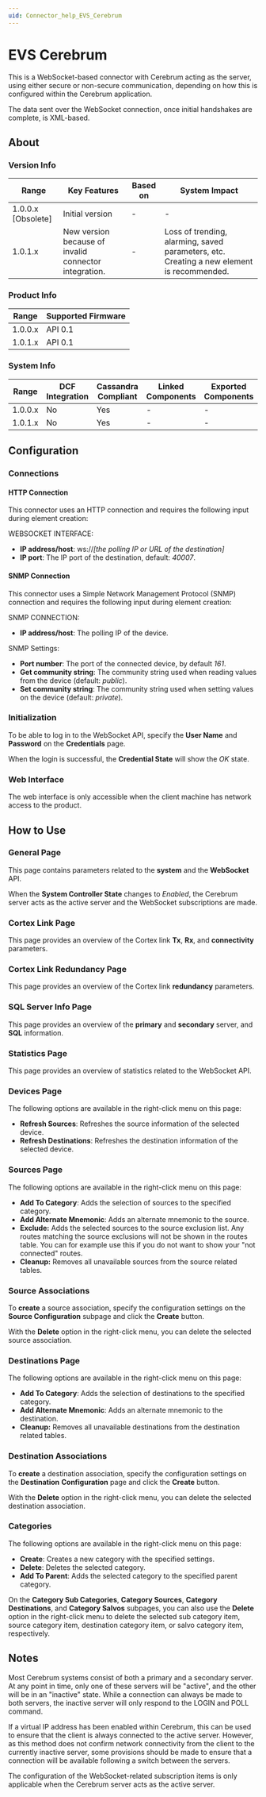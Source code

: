 ```yaml
---
uid: Connector_help_EVS_Cerebrum
---
```


# EVS Cerebrum

This is a WebSocket-based connector with Cerebrum acting as the server, using either secure or non-secure communication, depending on how this is configured within the Cerebrum application.

The data sent over the WebSocket connection, once initial handshakes are complete, is XML-based.

## About

### Version Info

| **Range**            | **Key Features**                                      | **Based on** | **System Impact**                                                                         |
|----------------------|-------------------------------------------------------|--------------|-------------------------------------------------------------------------------------------|
| 1.0.0.x [Obsolete]     |Initial version                                       | -            | -                                                                                         |
| 1.0.1.x              | New version because of invalid connector integration. | -            | Loss of trending, alarming, saved parameters, etc. Creating a new element is recommended. |

### Product Info

| Range     | Supported Firmware     |
|-----------|------------------------|
| 1.0.0.x   | API 0.1                |
| 1.0.1.x   | API 0.1                |

### System Info

| Range     | DCF Integration     | Cassandra Compliant     | Linked Components     | Exported Components     |
|-----------|---------------------|-------------------------|-----------------------|-------------------------|
| 1.0.0.x   | No                  | Yes                     | -                     | -                       |
| 1.0.1.x   | No                  | Yes                     | -                     | -                       |

## Configuration

### Connections

#### HTTP Connection

This connector uses an HTTP connection and requires the following input during element creation:

WEBSOCKET INTERFACE:

- **IP address/host**: ws://*\[the polling IP or URL of the destination\]*
- **IP port**: The IP port of the destination, default: *40007*.

#### SNMP Connection

This connector uses a Simple Network Management Protocol (SNMP) connection and requires the following input during element creation:

SNMP CONNECTION:

- **IP address/host**: The polling IP of the device.

SNMP Settings:

- **Port number**: The port of the connected device, by default *161*.
- **Get community string**: The community string used when reading values from the device (default: *public*).
- **Set community string**: The community string used when setting values on the device (default: *private*).

### Initialization

To be able to log in to the WebSocket API, specify the **User Name** and **Password** on the **Credentials** page.

When the login is successful, the **Credential State** will show the *OK* state.

### Web Interface

The web interface is only accessible when the client machine has network access to the product.

## How to Use

### General Page

This page contains parameters related to the **system** and the **WebSocket** API.

When the **System Controller State** changes to *Enabled*, the Cerebrum server acts as the active server and the WebSocket subscriptions are made.

### Cortex Link Page

This page provides an overview of the Cortex link **Tx**, **Rx**, and **connectivity** parameters.

### Cortex Link Redundancy Page

This page provides an overview of the Cortex link **redundancy** parameters.

### SQL Server Info Page

This page provides an overview of the **primary** and **secondary** server, and **SQL** information.

### Statistics Page

This page provides an overview of statistics related to the WebSocket API.

### Devices Page

The following options are available in the right-click menu on this page:

- **Refresh Sources**: Refreshes the source information of the selected device.
- **Refresh Destinations**: Refreshes the destination information of the selected device.

### Sources Page

The following options are available in the right-click menu on this page:

- **Add To Category**: Adds the selection of sources to the specified category.
- **Add Alternate Mnemonic**: Adds an alternate mnemonic to the source.
- **Exclude:** Adds the selected sources to the source exclusion list. Any routes matching the source exclusions will not be shown in the routes table. You can for example use this if you do not want to show your "not connected" routes.
- **Cleanup:** Removes all unavailable sources from the source related tables.

### Source Associations

To **create** a source association, specify the configuration settings on the **Source Configuration** subpage and click the **Create** button.

With the **Delete** option in the right-click menu, you can delete the selected source association.

### Destinations Page

The following options are available in the right-click menu on this page:

- **Add To Category**: Adds the selection of destinations to the specified category.
- **Add Alternate Mnemonic**: Adds an alternate mnemonic to the destination.
- **Cleanup:** Removes all unavailable destinations from the destination related tables.

### Destination Associations

To **create** a destination association, specify the configuration settings on the **Destination** **Configuration** page and click the **Create** button.

With the **Delete** option in the right-click menu, you can delete the selected destination association.

### Categories

The following options are available in the right-click menu on this page:

- **Create**: Creates a new category with the specified settings.
- **Delete**: Deletes the selected category.
- **Add To Parent**: Adds the selected category to the specified parent category.

On the **Category Sub Categories**, **Category Sources**, **Category Destinations**, and **Category Salvos** subpages, you can also use the **Delete** option in the right-click menu to delete the selected sub category item, source category item, destination category item, or salvo category item, respectively.

## Notes

Most Cerebrum systems consist of both a primary and a secondary server. At any point in time, only one of these servers will be "active", and the other will be in an "inactive" state. While a connection can always be made to both servers, the inactive server will only respond to the LOGIN and POLL command.

If a virtual IP address has been enabled within Cerebrum, this can be used to ensure that the client is always connected to the active server. However, as this method does not confirm network connectivity from the client to the currently inactive server, some provisions should be made to ensure that a connection will be available following a switch between the servers.

The configuration of the WebSocket-related subscription items is only applicable when the Cerebrum server acts as the active server.
